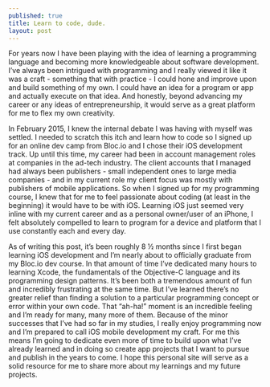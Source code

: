 ```yaml
---
published: true
title: Learn to code, dude.
layout: post
---
```

For years now I have been playing with the idea of learning a programming language and becoming more knowledgeable about software development. I’ve always been intrigued with programming and I really viewed it like it was a craft - something that with practice - I could hone and improve upon and build something of my own. I could have an idea for a program or app and actually execute on that idea. And honestly, beyond advancing my career or any ideas of entrepreneurship, it would serve as a great platform for me to flex my own creativity.

In February 2015, I knew the internal debate I was having with myself was settled. I needed to scratch this itch and learn how to code so I signed up for an online dev camp from Bloc.io and I chose their iOS development track. Up until this time, my career had been in account management roles at companies in the ad-tech industry. The client accounts that I managed had always been publishers - small independent ones to large media companies - and in my current role my client focus was mostly with publishers of mobile applications. So when I signed up for my programming course, I knew that for me to feel passionate about coding (at least in the beginning) it would have to be with iOS. Learning iOS just seemed very inline with my current career and as a personal owner/user of an iPhone, I felt absolutely compelled to learn to program for a device and platform that I use constantly each and every day. 

As of writing this post, it’s been roughly 8 ½  months since I first began learning iOS development and I’m nearly about to officially graduate from my Bloc.io dev course. In that amount of time I’ve dedicated many hours to learning Xcode, the fundamentals of the Objective-C language and its programming design patterns. It’s been both a tremendous amount of fun and incredibly frustrating at the same time. But I’ve learned there’s no greater relief than finding a solution to a particular programming concept or error within your own code. That “ah-ha!” moment is an incredible feeling and I’m ready for many, many more of them. Because of the minor successes that I’ve had so far in my studies, I really enjoy programming now and I’m prepared to call iOS mobile development my craft. For me this means I’m going to dedicate even more of time to build upon what I’ve already learned and in doing so create app projects that I want to pursue and publish in the years to come. I hope this personal site will serve as a solid resource for me to share more about my learnings and my future projects. 
